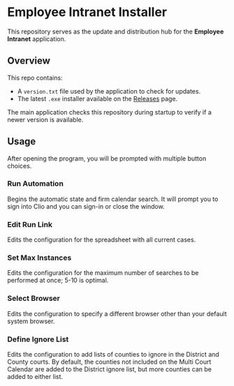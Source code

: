 # Employee Intranet Installer

This repository serves as the update and distribution hub for the **Employee Intranet** application.

## Overview

This repo contains:

- A `version.txt` file used by the application to check for updates.
- The latest `.exe` installer available on the [Releases](https://github.com/hjliss0628/employee-intranet/releases) page.

The main application checks this repository during startup to verify if a newer version is available.

## Usage

After opening the program, you will be prompted with multiple button choices.

### Run Automation

Begins the automatic state and firm calendar search. It will prompt you to sign into Clio and you can sign-in or close the window.

### Edit Run Link

Edits the configuration for the spreadsheet with all current cases.

### Set Max Instances

Edits the configuration for the maximum number of searches to be performed at once; 5-10 is optimal.

### Select Browser

Edits the configuration to specify a different browser other than your default system browser.

### Define Ignore List

Edits the configuration to add lists of counties to ignore in the District and County courts. By default, the counties not included on the Multi Court Calendar are added to the District ignore list, but more counties can be added to either list.
